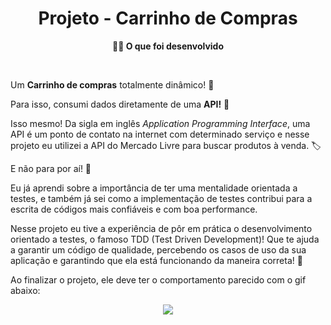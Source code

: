 <h1 align="center">Projeto - Carrinho de Compras</h1>

<p align="center"><strong>👨‍💻 O que foi desenvolvido</strong></p><br />

Um **Carrinho de compras** totalmente dinâmico! 🛒

Para isso, consumi dados diretamente de uma **API!** 🤩

Isso mesmo! Da sigla em inglês _Application Programming Interface_, uma API é um ponto de contato na internet com determinado serviço e nesse projeto eu utilizei a API do Mercado Livre para buscar produtos à venda. 🏷

E não para por aí! 🤩

Eu já aprendi sobre a importância de ter uma mentalidade orientada a testes, e também já sei como a implementação de testes contribui para a escrita de códigos mais confiáveis e com boa performance.

Nesse projeto eu tive a experiência de pôr em prática o desenvolvimento orientado a testes, o famoso TDD (Test Driven Development)! Que te ajuda a garantir um código de qualidade, percebendo os casos de uso da sua aplicação e garantindo que ela está funcionando da maneira correta! 🚀

Ao finalizar o projeto, ele deve ter o comportamento parecido com o gif abaixo:

<p align="center"><img src="./prototipo.gif" /></p>
